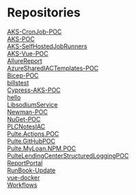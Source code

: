# Repositories
[AKS-CronJob-POC](https://github.com/PulteFinancialServices/AKS-CronJob-POC)<BR>
[AKS-POC](https://github.com/PulteFinancialServices/AKS-POC)<BR>
[AKS-SelfHostedJobRunners](https://github.com/PulteFinancialServices/AKS-SelfHostedJobRunners)<BR>
[AKS-Vue-POC](https://github.com/PulteFinancialServices/AKS-Vue-POC)<BR>
[AllureReport](https://github.com/PulteFinancialServices/AllureReport)<BR>
[AzureSharedIACTemplates-POC](https://github.com/PulteFinancialServices/AzureSharedIACTemplates-POC)<BR>
[Bicep-POC](https://github.com/PulteFinancialServices/Bicep-POC)<BR>
[billstest](https://github.com/PulteFinancialServices/billstest)<BR>
[Cypress-AKS-POC](https://github.com/PulteFinancialServices/Cypress-AKS-POC)<BR>
[hello](https://github.com/PulteFinancialServices/hello)<BR>
[LibsodiumService](https://github.com/PulteFinancialServices/LibsodiumService)<BR>
[Newman-POC](https://github.com/PulteFinancialServices/Newman-POC)<BR>
[NuGet-POC](https://github.com/PulteFinancialServices/NuGet-POC)<BR>
[PLCNotesIAC](https://github.com/PulteFinancialServices/PLCNotesIAC)<BR>
[Pulte.Actions.POC](https://github.com/PulteFinancialServices/Pulte.Actions.POC)<BR>
[Pulte.GitHubPOC](https://github.com/PulteFinancialServices/Pulte.GitHubPOC)<BR>
[Pulte.MyLoan.NPM.POC](https://github.com/PulteFinancialServices/Pulte.MyLoan.NPM.POC)<BR>
[PulteLendingCenterStructuredLoggingPOC](https://github.com/PulteFinancialServices/PulteLendingCenterStructuredLoggingPOC)<BR>
[ReportPortal](https://github.com/PulteFinancialServices/ReportPortal)<BR>
[RunBook-Update](https://github.com/PulteFinancialServices/RunBook-Update)<BR>
[vue-docker](https://github.com/PulteFinancialServices/vue-docker)<BR>
[Workflows](https://github.com/PulteFinancialServices/Workflows)<BR>
